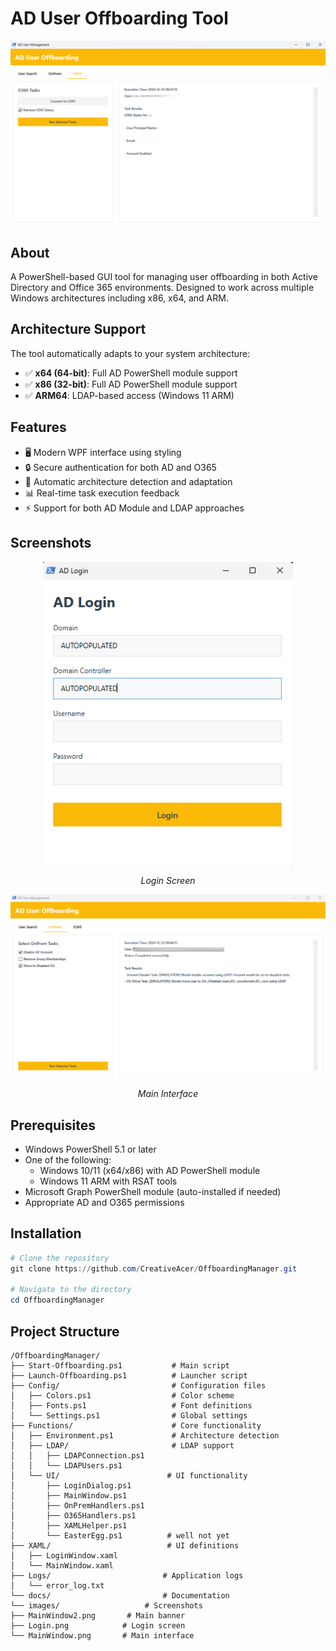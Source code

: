# AD User Offboarding Tool

<div align="center">
    <img src="./Docs/Images/MainWindow2.png" alt="AD User Offboarding Tool" width="800"/>
</div>

## About
A PowerShell-based GUI tool for managing user offboarding in both Active Directory and Office 365 environments. Designed to work across multiple Windows architectures including x86, x64, and ARM.

## Architecture Support
The tool automatically adapts to your system architecture:
- ✅ **x64 (64-bit)**: Full AD PowerShell module support
- ✅ **x86 (32-bit)**: Full AD PowerShell module support
- ✅ **ARM64**: LDAP-based access (Windows 11 ARM)

## Features
- 🖥️ Modern WPF interface using styling
- 🔒 Secure authentication for both AD and O365
- 🔄 Automatic architecture detection and adaptation
- 📊 Real-time task execution feedback
- ⚡ Support for both AD Module and LDAP approaches

## Screenshots

<div align="center">
    <img src="./Docs/Images/Login.png" alt="Login Screen" width="400"/>
    <p><em>Login Screen</em></p>
</div>

<div align="center">
    <img src="./Docs/Images/MainWindow.png" alt="Main Interface" width="800"/>
    <p><em>Main Interface</em></p>
</div>

## Prerequisites
- Windows PowerShell 5.1 or later
- One of the following:
  - Windows 10/11 (x64/x86) with AD PowerShell module
  - Windows 11 ARM with RSAT tools
- Microsoft Graph PowerShell module (auto-installed if needed)
- Appropriate AD and O365 permissions

## Installation

```powershell
# Clone the repository
git clone https://github.com/CreativeAcer/OffboardingManager.git

# Navigate to the directory
cd OffboardingManager
```

## Project Structure
```plaintext
/OffboardingManager/
├── Start-Offboarding.ps1           # Main script
├── Launch-Offboarding.ps1          # Launcher script
├── Config/                         # Configuration files
│   ├── Colors.ps1                  # Color scheme
│   ├── Fonts.ps1                   # Font definitions
│   └── Settings.ps1                # Global settings
├── Functions/                      # Core functionality
│   ├── Environment.ps1             # Architecture detection
│   ├── LDAP/                       # LDAP support
│   │   ├── LDAPConnection.ps1
│   │   └── LDAPUsers.ps1
│   └── UI/                        # UI functionality
│       ├── LoginDialog.ps1
│       ├── MainWindow.ps1
│       ├── OnPremHandlers.ps1
│       ├── O365Handlers.ps1
│       ├── XAMLHelper.ps1
│       └── EasterEgg.ps1          # well not yet
├── XAML/                          # UI definitions
│   ├── LoginWindow.xaml
│   └── MainWindow.xaml
├── Logs/                         # Application logs
│   └── error_log.txt
└── docs/                         # Documentation
└── images/                   # Screenshots
├── MainWindow2.png       # Main banner
├── Login.png            # Login screen
└── MainWindow.png       # Main interface
```
